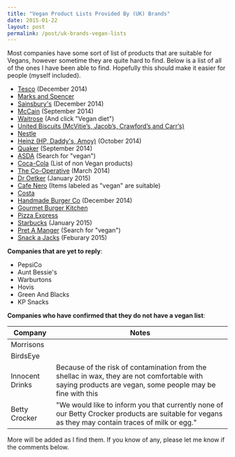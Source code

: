 ```yaml
---
title: "Vegan Product Lists Provided By (UK) Brands"
date: 2015-01-22
layout: post
permalink: /post/uk-brands-vegan-lists
---
```


Most companies have some sort of list of products that are suitable for Vegans, however sometime they are quite hard to find. Below is a list of all of the ones I have been able to find. Hopefully this should make it easier for people (myself included).

- [Tesco](https://upload.scottrobertson.me/SamuNuSIZ0GHl.pdf) (December 2014)
- [Marks and Spencer](http://health.marksandspencer.com/uploads/pdfs/Vegans.pdf)
- [Sainsbury's](https://upload.scottrobertson.me/x6s232y5pgQ56.pdf) (December 2014)
- [McCain](https://upload.scottrobertson.me/ng2Bx0M6t8zij.pdf) (September 2014)
- [Waitrose](http://www.waitrose.com/home/inspiration/health_and_nutrition/special_diets_and_lifestyles/how_waitrose_can_help.html) (And click "Vegan diet")
- [United Biscuits (McVitie’s, Jacob’s, Crawford’s and Carr’s)](http://www.unitedbiscuits.com/our-consumers/health-nutrition/special-diets/#tab-1413900132-2-73)
- [Nestle](http://www.nestle.co.uk/asset-library/documents/nutritionhealthwellness/vegan%20list.pdf)
- [Heinz (HP, Daddy's, Amoy)](https://upload.scottrobertson.me/tl975SsOdRbuu.pdf) (October 2014)
- [Quaker](https://upload.scottrobertson.me/iQh4Bu2pLAvoK.png) (September 2014) 
- [ASDA](http://groceries.asda.com/) (Search for "vegan")
- [Coca-Cola](http://www.coca-cola.co.uk/faq/ingredients/coca-cola-drinks-suitable-for-vegans-vegetarians.html) (List of non Vegan products)
- [The Co-Operative](https://upload.scottrobertson.me/b4ImDwE27ikeR.pdf) (March 2014)
- [Dr Oetker](https://upload.scottrobertson.me/fnH0VxxwdjT0Z.png) (January 2015)
- [Cafe Nero](http://www.caffenero.co.uk/nutrition/sandwiches.aspx) (Items labeled as "vegan" are suitable)
- [Costa](https://www.costa.co.uk/nutrition/)
- [Handmade Burger Co](http://handmadeburger.co.uk/wp-content/uploads/2014/12/23397-HBC-Allergy-Menu_ONLINE.pdf) (December 2014)
- [Gourmet Burger Kitchen](http://www.gbk.co.uk/assets/img/pdfMenus/GBK-AllergyMenu.pdf)
- [Pizza Express](http://www.pizzaexpress.com/uploads/documents/allergy.pdf)
- [Starbucks](https://upload.scottrobertson.me/eRfCJoAC1e2X4.html) (January 2015)
- [Pret A Manger](http://www.pret.com/files/uk/nutritionals/allergen_guide.pdf) (Search for "vegan")
- [Snack a Jacks](https://upload.scottrobertson.me/jqzMWUtbTe5pR.pdf) (Feburary 2015)

**Companies that are yet to reply**:

- PepsiCo
- Aunt Bessie's
- Warburtons
- Hovis
- Green And Blacks
- KP Snacks

**Companies who have confirmed that they do not have a vegan list**:

| Company | Notes |
|-----------------|----------------------------------------------------------------------------------------------------------------------------------------------------------|
| Morrisons |  |
| BirdsEye |  |
| Innocent Drinks | Because of the risk of contamination from the shellac in wax, they are not comfortable with saying products are vegan, some people may be fine with this |
| Betty Crocker | "We would like to inform you that currently none of our Betty Crocker products are suitable for vegans as they may contain traces of milk or egg." |

More will be added as I find them. If you know of any, please let me know if the comments below.
